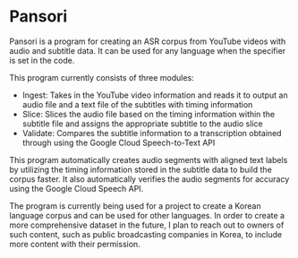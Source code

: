 # Pansori

Pansori is a program for creating an ASR corpus from YouTube videos with audio and subtitle data. It can be used for any language when the specifier is set in the code.

This program currently consists of three modules:

- Ingest: Takes in the YouTube video information and reads it to output an audio file and a text file of the subtitles with timing information
- Slice: Slices the audio file based on the timing information within the subtitle file and assigns the appropriate subtitle to the audio slice
- Validate: Compares the subtitle information to a transcription obtained through using the Google Cloud Speech-to-Text API

This program automatically creates audio segments with aligned text labels by utilizing the timing information stored in the subtitle data to build the corpus faster. It also automatically verifies the audio segments for accuracy using the Google Cloud Speech API.

The program is currently being used for a project to create a Korean language corpus and can be used for other languages. In order to create a more comprehensive dataset in the future, I plan to reach out to owners of such content, such as public broadcasting companies in Korea, to include more content with their permission.
